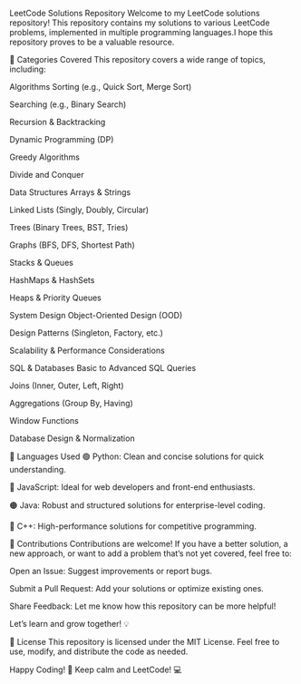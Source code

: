 LeetCode Solutions Repository 
Welcome to my LeetCode solutions repository! This repository contains my solutions to various LeetCode problems, implemented in multiple programming languages.I hope this repository proves to be a valuable resource.

📌 Categories Covered
This repository covers a wide range of topics, including:

Algorithms
Sorting (e.g., Quick Sort, Merge Sort)

Searching (e.g., Binary Search)

Recursion & Backtracking

Dynamic Programming (DP)

Greedy Algorithms

Divide and Conquer

Data Structures
Arrays & Strings

Linked Lists (Singly, Doubly, Circular)

Trees (Binary Trees, BST, Tries)

Graphs (BFS, DFS, Shortest Path)

Stacks & Queues

HashMaps & HashSets

Heaps & Priority Queues

System Design
Object-Oriented Design (OOD)

Design Patterns (Singleton, Factory, etc.)

Scalability & Performance Considerations

SQL & Databases
Basic to Advanced SQL Queries

Joins (Inner, Outer, Left, Right)

Aggregations (Group By, Having)

Window Functions

Database Design & Normalization


📌 Languages Used
🟢 Python: Clean and concise solutions for quick understanding.

🔵 JavaScript: Ideal for web developers and front-end enthusiasts.

🟠 Java: Robust and structured solutions for enterprise-level coding.

🔴 C++: High-performance solutions for competitive programming.

📌 Contributions
Contributions are welcome! If you have a better solution, a new approach, or want to add a problem that’s not yet covered, feel free to:

Open an Issue: Suggest improvements or report bugs.

Submit a Pull Request: Add your solutions or optimize existing ones.

Share Feedback: Let me know how this repository can be more helpful!

Let’s learn and grow together! 💡

📌 License
This repository is licensed under the MIT License. Feel free to use, modify, and distribute the code as needed.

Happy Coding! 🎉
Keep calm and LeetCode! 💻
